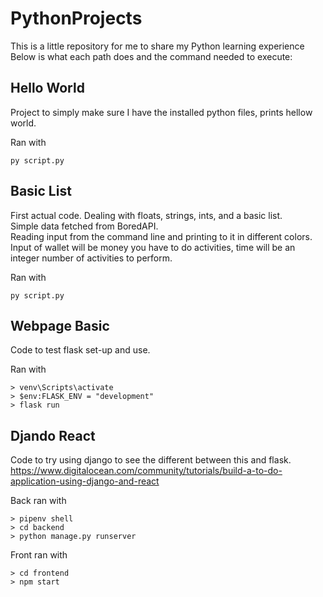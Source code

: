 # PythonProjects
This is a little repository for me to share my Python learning experience
Below is what each path does and the command needed to execute:

## Hello World

Project to simply make sure I have the installed python files, prints hellow world.

Ran with

    py script.py

## Basic List

First actual code. Dealing with floats, strings, ints, and a basic list.  
Simple data fetched from BoredAPI.  
Reading input from the command line and printing to it in different colors.  
Input of wallet will be money you have to do activities, time will be an integer number of activities to perform.

Ran with

    py script.py

## Webpage Basic

Code to test flask set-up and use.

Ran with

    > venv\Scripts\activate
    > $env:FLASK_ENV = "development"
    > flask run

## Djando React

Code to try using django to see the different between this and flask.
https://www.digitalocean.com/community/tutorials/build-a-to-do-application-using-django-and-react


Back ran with

    > pipenv shell
    > cd backend
    > python manage.py runserver

Front ran with

    > cd frontend
    > npm start